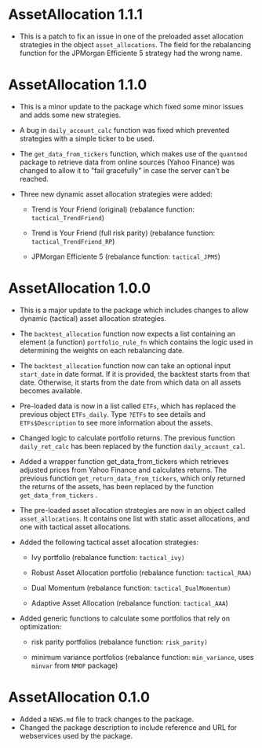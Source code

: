 # AssetAllocation 1.1.1

-   This is a patch to fix an issue in one of the preloaded asset allocation strategies in the object `asset_allocations`. The field for the rebalancing function for the JPMorgan Efficiente 5 strategy had the wrong name.

# AssetAllocation 1.1.0

-   This is a minor update to the package which fixed some minor issues and adds some new strategies.

-   A bug in `daily_account_calc` function was fixed which prevented strategies with a simple ticker to be used.

-   The `get_data_from_tickers` function, which makes use of the `quantmod` package to retrieve data from online sources (Yahoo Finance) was changed to allow it to "fail gracefully" in case the server can't be reached.

-   Three new dynamic asset allocation strategies were added:

    -   Trend is Your Friend (original) (rebalance function: `tactical_TrendFriend`)

    -   Trend is Your Friend (full risk parity) (rebalance function: `tactical_TrendFriend_RP`)

    -   JPMorgan Efficiente 5 (rebalance function: `tactical_JPM5`)

# AssetAllocation 1.0.0

-   This is a major update to the package which includes changes to allow dynamic (tactical) asset allocation strategies.

-   The `backtest_allocation` function now expects a list containing an element (a function) `portfolio_rule_fn` which contains the logic used in determining the weights on each rebalancing date.

-   The `backtest_allocation` function now can take an optional input `start_date` in date format. If it is provided, the backtest starts from that date. Otherwise, it starts from the date from which data on all assets becomes available.

-   Pre-loaded data is now in a list called `ETFs`, which has replaced the previous object `ETFs_daily`. Type `?ETFs` to see details and `ETFs$Description` to see more information about the assets.

-   Changed logic to calculate portfolio returns. The previous function `daily_ret_calc` has been replaced by the function `daily_account_cal`.

-   Added a wrapper function get_data_from_tickers which retrieves adjusted prices from Yahoo Finance and calculates returns. The previous function `get_return_data_from_tickers`, which only returned the returns of the assets, has been replaced by the function `get_data_from_tickers` .

-   The pre-loaded asset allocation strategies are now in an object called `asset_allocations`. It contains one list with static asset allocations, and one with tactical asset allocations.

-   Added the following tactical asset allocation strategies:

    -   Ivy portfolio (rebalance function: `tactical_ivy)`

    -   Robust Asset Allocation portfolio (rebalance function: `tactical_RAA)`

    -   Dual Momentum (rebalance function: `tactical_DualMomentum)`

    -   Adaptive Asset Allocation (rebalance function: `tactical_AAA`)

-   Added generic functions to calculate some portfolios that rely on optimization:

    -   risk parity portfolios (rebalance function: `risk_parity)`

    -   minimum variance portfolios (rebalance function: `min_variance`, uses `minvar` from `NMOF` package)

# AssetAllocation 0.1.0

-   Added a `NEWS.md` file to track changes to the package.
-   Changed the package description to include reference and URL for webservices used by the package.
